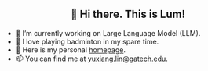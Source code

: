 <h2 align="center">👋 Hi there. This is Lum!</h2>

<!-- ![Anurag's GitHub stats](https://github-readme-stats.vercel.app/api?username=Lum1104&show_icons=true) -->

- 🔭 I’m currently working on Large Language Model (LLM).
- 🌱 I love playing badminton in my spare time.
- 💞️ Here is my personal [homepage](https://lum1104.github.io/).
- 📫 You can find me at [yuxiang.lin@gatech.edu](yuxiang.lin@gatech.edu).
<!-- - 👀 I’m interested in LLM with Computer Vision! -->
